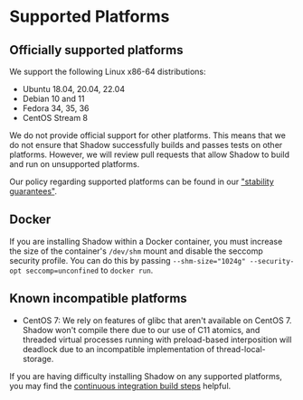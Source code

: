 # Supported Platforms

## Officially supported platforms

We support the following Linux x86-64 distributions:

- Ubuntu 18.04, 20.04, 22.04
- Debian 10 and 11
- Fedora 34, 35, 36
- CentOS Stream 8

We do not provide official support for other platforms. This means that we do
not ensure that Shadow successfully builds and passes tests on other platforms.
However, we will review pull requests that allow Shadow to build and run on
unsupported platforms.

Our policy regarding supported platforms can be found in our ["stability
guarantees"](semver.html).

## Docker

If you are installing Shadow within a Docker container, you must increase the
size of the container's `/dev/shm` mount and disable the seccomp security
profile. You can do this by passing `--shm-size="1024g" --security-opt
seccomp=unconfined` to `docker run`.

## Known incompatible platforms

- CentOS 7: We rely on features of glibc that aren't available on CentOS 7.
  Shadow won't compile there due to our use of C11 atomics, and threaded
  virtual processes running with preload-based interposition will deadlock due
  to an incompatible implementation of thread-local-storage.

If you are having difficulty installing Shadow on any supported platforms, you
may find the [continuous integration build
steps](https://github.com/shadow/shadow/blob/main/.github/workflows/run_tests.yml)
helpful.
